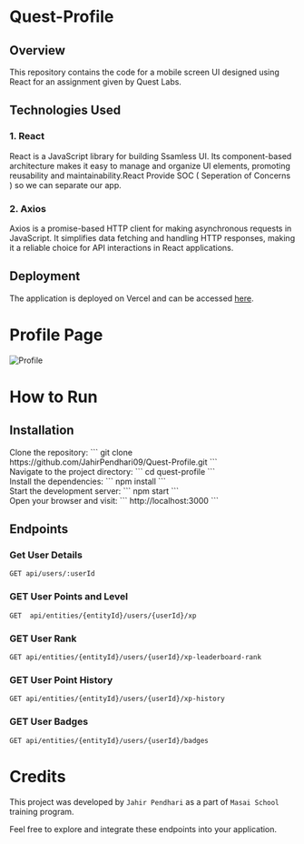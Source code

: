 # Quest-Profile
## Overview

This repository contains the code for a mobile screen UI designed using React for an assignment given by Quest Labs.

## Technologies Used

### 1. React

React is a JavaScript library for building Ssamless UI. Its component-based architecture makes it easy to manage and organize UI elements, promoting reusability and maintainability.React Provide SOC ( Seperation of Concerns ) so we can separate our app.

### 2. Axios

Axios is a promise-based HTTP client for making asynchronous requests in JavaScript. It simplifies data fetching and handling HTTP responses, making it a reliable choice for API interactions in React applications.


## Deployment

The application is deployed on Vercel and can be accessed [here](https://quest-labs-profile.netlify.app/).

# Profile Page 

![Profile](https://github.com/JahirPendhari09/Quest-Profile/assets/128920395/e8aded39-3dfc-4fee-8b8d-904289c46b03)


 # How to Run <br/>
   <h2>Installation</h2>
     Clone the repository:   ``` git clone https://github.com/JahirPendhari09/Quest-Profile.git ``` <br/>
     Navigate to the project directory:   ``` cd quest-profile ``` <br/>
     Install the dependencies:   ``` npm install ``` <br/>
     Start the development server:   ``` npm start ``` <br/>
     Open your browser and visit:   ``` http://localhost:3000 ``` <br/>

   <h2>Endpoints</h2>
   <h3>Get User Details</h3>
   <pre><code>GET api/users/:userId</code></pre>

   <h3>GET User Points and Level</h3>
   <pre><code>GET  api/entities/{entityId}/users/{userId}/xp</code></pre>
  
   <h3>GET User Rank</h3>
   <pre><code>GET api/entities/{entityId}/users/{userId}/xp-leaderboard-rank</code></pre>

   <h3>GET User Point History</h3>
   <pre><code>GET api/entities/{entityId}/users/{userId}/xp-history</code></pre>

   <h3>GET User Badges</h3>
   <pre><code>GET api/entities/{entityId}/users/{userId}/badges</code></pre>
  

   # Credits <br/>
   This project was developed by ```Jahir Pendhari``` as a part of ```Masai School``` training program.

   <p>Feel free to explore and integrate these endpoints into your application.</p>
  

